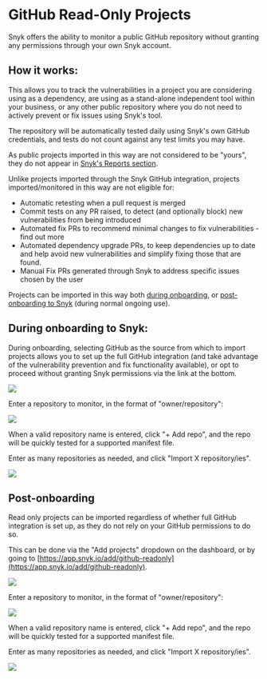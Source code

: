 # GitHub Read-Only Projects

Snyk offers the ability to monitor a public GitHub repository without granting any permissions through your own Snyk account.

## How it works:

This allows you to track the vulnerabilities in a project you are considering using as a dependency, are using as a stand-alone independent tool within your business, or any other public repository where you do not need to actively prevent or fix issues using Snyk's tool.

The repository will be automatically tested daily using Snyk's own GitHub credentials, and tests do not count against any test limits you may have.

As public projects imported in this way are not considered to be "yours", they do not appear in [Snyk's Reports section](https://app.snyk.io/reports).

Unlike projects imported through the Snyk GitHub integration, projects imported/monitored in this way are not eligible for:

* Automatic retesting when a pull request is merged
* Commit tests on any PR raised, to detect \(and optionally block\) new vulnerabilities from being introduced
* Automated fix PRs to recommend minimal changes to fix vulnerabilities - find out more
* Automated dependency upgrade PRs, to keep dependencies up to date and help avoid new vulnerabilities and simplify fixing those that are found.
* Manual Fix PRs generated through Snyk to address specific issues chosen by the user

Projects can be imported in this way both [during onboarding](github-read-only-projects.md), or [post-onboarding to Snyk](github-read-only-projects.md) \(during normal ongoing use\).

## During onboarding to Snyk: <a id="h_01EC9SPRTJQ0AMGHV8PWXGR2WD"></a>

During onboarding, selecting GitHub as the source from which to import projects allows you to set up the full GitHub integration \(and take advantage of the vulnerability prevention and fix functionality available\), or opt to proceed without granting Snyk permissions via the link at the bottom.

![](../../.gitbook/assets/screenshot_2020-07-03_at_08.02.29.png)


Enter a repository to monitor, in the format of "owner/repository":

![](../../.gitbook/assets/screenshot_2020-07-03_at_08.01.41.png)


When a valid repository name is entered, click "+ Add repo", and the repo will be quickly tested for a supported manifest file.

Enter as many repositories as needed, and click "Import X repository/ies".

![](../../.gitbook/assets/screenshot_2020-07-03_at_08.01.52.png)


## Post-onboarding <a id="h_01EC9SQ1XZNWWXJ877FNVMRZWV"></a>

Read only projects can be imported regardless of whether full GitHub integration is set up, as they do not rely on your GitHub permissions to do so.

This can be done via the "Add projects" dropdown on the dashboard, or by going to [https://app.snyk.io/add/github-readonly](https://app.snyk.io/add/github-readonly).

![](../../.gitbook/assets/screen_shot_2020-06-09_at_14.27.40.png)


Enter a repository to monitor, in the format of "owner/repository":

![](../../.gitbook/assets/screenshot_2020-07-03_at_08.01.41.png)


When a valid repository name is entered, click "+ Add repo", and the repo will be quickly tested for a supported manifest file.

Enter as many repositories as needed, and click "Import X repository/ies".

![](../../.gitbook/assets/screenshot_2020-07-03_at_08.01.52.png)


